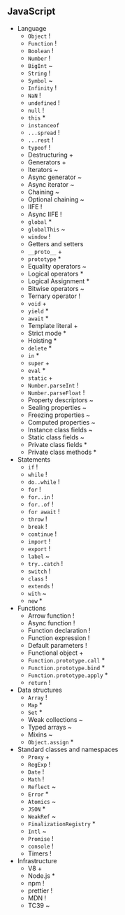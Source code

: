 ## JavaScript

- Language
  - `Object` !
  - `Function` !
  - `Boolean` !
  - `Number` !
  - `BigInt` ~
  - `String` !
  - `Symbol` ~
  - `Infinity` !
  - `NaN` !
  - `undefined` !
  - `null` !
  - `this` *
  - `instanceof`
  - `...spread` !
  - `...rest` !
  - `typeof` !
  - Destructuring +
  - Generators +
  - Iterators ~
  - Async generator ~
  - Async iterator ~
  - Chaining ~
  - Optional chaining ~
  - IIFE !
  - Async IIFE !
  - `global` *
  - `globalThis` ~
  - `window` !
  - Getters and setters
  - `__proto__` +
  - `prototype` *
  - Equality operators ~
  - Logical operators *
  - Logical Assignment *
  - Bitwise operators ~
  - Ternary operator !
  - `void` +
  - `yield` *
  - `await` *
  - Template literal +
  - Strict mode *
  - Hoisting *
  - `delete` *
  - `in` *
  - `super` +
  - `eval` *
  - `static` +
  - `Number.parseInt` !
  - `Number.parseFloat` !
  - Property descriptors ~
  - Sealing properties ~
  - Freezing properties ~
  - Computed properties ~
  - Instance class fields ~
  - Static class fields ~
  - Private class fields *
  - Private class methods *
- Statements
  - `if` !
  - `while` !
  - `do..while` !
  - `for` !
  - `for..in` !
  - `for..of` !
  - `for await` !
  - `throw` !
  - `break` !
  - `continue` !
  - `import` !
  - `export` !
  - `label` ~
  - `try..catch` !
  - `switch` !
  - `class` !
  - `extends` !
  - `with` ~
  - `new` *
- Functions
  - Arrow function !
  - Async function !
  - Function declaration !
  - Function expression !
  - Default parameters !
  - Functional object +
  - `Function.prototype.call` *
  - `Function.prototype.bind` *
  - `Function.prototype.apply` *
  - `return` !
- Data structures
  - `Array` !
  - `Map` *
  - `Set` *
  - Weak collections ~
  - Typed arrays ~
  - Mixins ~
  - `Object.assign` *
- Standard classes and namespaces
  - `Proxy` +
  - `RegExp` !
  - `Date` !
  - `Math` !
  - `Reflect` ~
  - `Error` *
  - `Atomics` ~
  - `JSON` *
  - `WeakRef` ~
  - `FinalizationRegistry` *
  - `Intl` ~
  - `Promise` !
  - `console` !
  - Timers !
- Infrastructure
  - V8 +
  - Node.js *
  - npm !
  - prettier !
  - MDN !
  - TC39 ~
